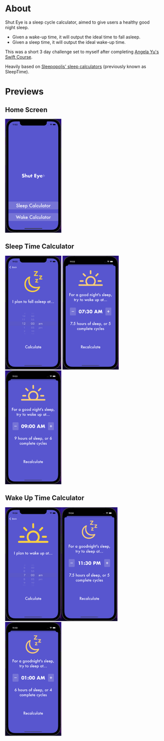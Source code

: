 # About
Shut Eye is a sleep cycle calculator, aimed to give users a healthy good night sleep.
- Given a wake-up time, it will output the ideal time to fall asleep.
- Given a sleep time, it will output the ideal wake-up time.

This was a short 3 day challenge set to myself after completing <a href="https://www.udemy.com/course/ios-13-app-development-bootcamp/">Angela Yu's Swift Course</a>.

Heavily based on [Sleepopolis' sleep calculators](https://sleepopolis.com/calculators/sleep/) (previously known as SleepTime).

# Previews
## Home Screen
<img src="./readme-assets/home-screen.png" height="370px">

## Sleep Time Calculator
<img style="display: inline" src="./readme-assets/sleep-1.png" height="370px">
<img style="display: inline" src="./readme-assets/sleep-2.png" height="370px">
<img style="display: inline" src="./readme-assets/sleep-3.png" height="370px">

## Wake Up Time Calculator
<img style="display: inline" src="./readme-assets/wake-1.png" height="370px"><img style="display: inline" src="./readme-assets/wake-2.png" height="370px"><img style="display: inline" src="./readme-assets/wake-3.png" height="370px">